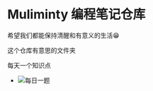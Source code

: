 # Muliminty 编程笔记仓库

希望我们都能保持清醒和有意义的生活😁

这个仓库有意思的文件夹

每天一个知识点
+ ![每日一题](https://github.com/Muliminty/Muliminty-Note/tree/master/300--%E5%89%8D%E7%AB%AF%E7%9B%B8%E5%85%B3/08--%E6%AF%8F%E6%97%A5%E4%B8%80%E9%A2%98)
